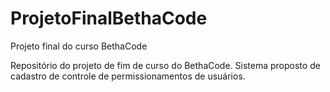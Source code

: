 # ProjetoFinalBethaCode
Projeto final do curso BethaCode 

Repositório do projeto de fim de curso do BethaCode. Sistema proposto de cadastro de controle de permissionamentos de usuários.
